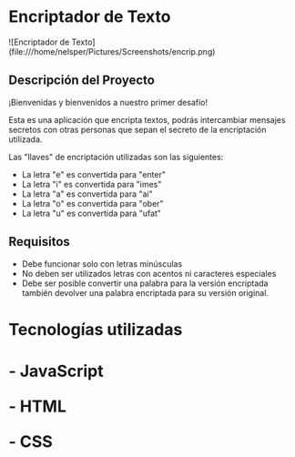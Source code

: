 <h1 aling="center"> Encriptador de Texto</h1>   
![Encriptador de Texto](file:///home/nelsper/Pictures/Screenshots/encrip.png)
<h2>Descripción del Proyecto</h2>
<p>¡Bienvenidas y bienvenidos a nuestro primer desafío!

Esta es una aplicación que encripta textos, podrás intercambiar mensajes secretos con otras personas que sepan el secreto de la encriptación utilizada.

Las "llaves" de encriptación  utilizadas son las siguientes:</p>
<ul>
    <li>La letra "e" es convertida para "enter"</li>
     <li>La letra "i" es convertida para "imes"</li>
     <li>La letra "a" es convertida para "ai"</li>
     <li>La letra "o" es convertida para "ober"</li>
     <li>La letra "u" es convertida para "ufat"</li>
</ul>
<h2>Requisitos</h2>
<ul>
    <li>Debe funcionar solo con letras minúsculas</li>
    <li>No deben ser utilizados letras con acentos ni caracteres especiales</li>
    <li>Debe ser posible convertir una palabra para la versión encriptada también devolver una palabra encriptada para su versión original.</li>
</ul>

<h1>Tecnologías utilizadas<h1/>
<p>- JavaScript</p>
<p>- HTML</p>
<p>- CSS</p>



